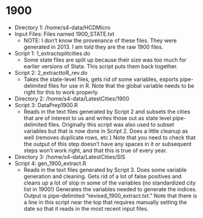 # 1900 #
*	Directory 1: /home/s4-data/HCDMicro
*	Input Files: Files named 1900_STATE.txt
    *	NOTE: I don’t know the provenance of these files. They were generated in 2013. I am told they are the raw 1900 files.
*	Script 1: 1_extractsplitcities.do
    *	Some state files are split up because their size was too much for earlier versions of Stata. This script puts them back together.
*	Script 2: 2_extracttoR_rev.do
    *	Takes the state-level files, gets rid of some variables, exports pipe-delimited files for use in R. Note that the global variable needs to be right for this to work properly.
*	Directory 2: /home/s4-data/LatestCities/1900
*	Script 3: DataPrep1900.R
    *	Reads in the text files generated by Script 2 and subsets the cities that are of interest to us and writes those out as state level pipe-delimited files. Originally this script was also used to subset variables but that is now done in Script 2. Does a little cleanup as well (removes duplicate rows, etc.) Note that you need to check that the output of this step doesn’t have any spaces in it or subsequent steps won’t work right, and that this is true of every year.
*	Directory 3: /home/s4-data/LatestCities/SIS
*	Script 4: gen_1900_extract.R
    *	Reads in the text files generated by Script 3. Does some variable generation and cleaning. Gets rid of a lot of false positives and cleans up a lot of slop in some of the variables (no standardized city list in 1900!) Generates the variables needed to generate the indices. Output is pipe-delimited “revised_1900_extract.txt.” Note that there is a line in this script near the top that requires manually setting the date so that it reads in the most recent input files. 
